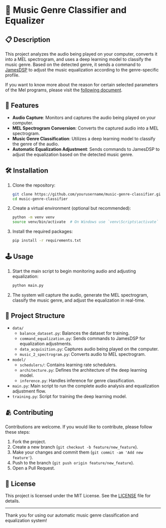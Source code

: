 # 🎵 Music Genre Classifier and Equalizer

## 📋 Description

This project analyzes the audio being played on your computer, converts it into a MEL spectrogram, and uses a deep learning model to classify the music genre. Based on the detected genre, it sends a command to [JamesDSP](https://github.com/Audio4Linux/JDSP4Linux) to adjust the music equalization according to the genre-specific profile.

If you want to know more about the reason for certain selected parameters of the Mel programs, please visit the [following document](./documentation/explanations.md).

## 🧩 Features

- **Audio Capture**: Monitors and captures the audio being played on your computer.
- **MEL Spectrogram Conversion**: Converts the captured audio into a MEL spectrogram.
- **Music Genre Classification**: Utilizes a deep learning model to classify the genre of the audio.
- **Automatic Equalization Adjustment**: Sends commands to JamesDSP to adjust the equalization based on the detected music genre.

## 🛠️ Installation

1. Clone the repository:
   ```bash
   git clone https://github.com/yourusername/music-genre-classifier.git
   cd music-genre-classifier
   ```

2. Create a virtual environment (optional but recommended):
   ```bash
   python -m venv venv
   source venv/bin/activate  # On Windows use `venv\Scripts\activate`
   ```

3. Install the required packages:
   ```bash
   pip install -r requirements.txt
   ```

## 🕹️ Usage

1. Start the main script to begin monitoring audio and adjusting equalization:
   ```bash
   python main.py
   ```

2. The system will capture the audio, generate the MEL spectrogram, classify the music genre, and adjust the equalization in real-time.

## 🎼 Project Structure

- `data/`
  - `balance_dataset.py`: Balances the dataset for training.
  - `command_equalization.py`: Sends commands to JamesDSP for equalization adjustments.
  - `data_acquisition.py`: Captures audio being played on the computer.
  - `music_2_spectrogram.py`: Converts audio to MEL spectrogram.
- `model/`
  - `schedulers/`: Contains learning rate schedulers.
  - `architecture.py`: Defines the architecture of the deep learning model.
  - `inference.py`: Handles inference for genre classification.
- `main.py`: Main script to run the complete audio analysis and equalization adjustment flow.
- `training.py`: Script for training the deep learning model.

## 🫂 Contributing

Contributions are welcome. If you would like to contribute, please follow these steps:

1. Fork the project.
2. Create a new branch (`git checkout -b feature/new_feature`).
3. Make your changes and commit them (`git commit -am 'Add new feature'`).
4. Push to the branch (`git push origin feature/new_feature`).
5. Open a Pull Request.

## 📜 License

This project is licensed under the MIT License. See the [LICENSE](LICENSE) file for details.

---

Thank you for using our automatic music genre classification and equalization system!